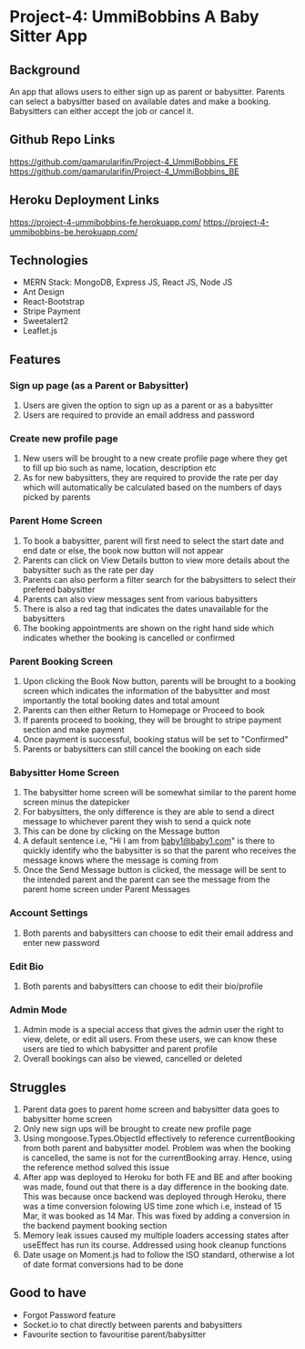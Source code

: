 # Project-4: UmmiBobbins A Baby Sitter App

## Background

An app that allows users to either sign up as parent or babysitter. Parents can select a babysitter based on available dates and make a booking. Babysitters can either accept the job or cancel it.

## Github Repo Links

https://github.com/qamarularifin/Project-4_UmmiBobbins_FE
https://github.com/qamarularifin/Project-4_UmmiBobbins_BE

## Heroku Deployment Links

https://project-4-ummibobbins-fe.herokuapp.com/
https://project-4-ummibobbins-be.herokuapp.com/

## Technologies

- MERN Stack: MongoDB, Express JS, React JS, Node JS
- Ant Design
- React-Bootstrap
- Stripe Payment
- Sweetalert2
- Leaflet.js

## Features

### Sign up page (as a Parent or Babysitter)

1. Users are given the option to sign up as a parent or as a babysitter
2. Users are required to provide an email address and password

### Create new profile page

1. New users will be brought to a new create profile page where they get to fill up bio such as name, location, description etc
2. As for new babysitters, they are required to provide the rate per day which will automatically be calculated based on the numbers of days picked by parents

### Parent Home Screen

1. To book a babysitter, parent will first need to select the start date and end date or else, the book now button will not appear
2. Parents can click on View Details button to view more details about the babysitter such as the rate per day
3. Parents can also perform a filter search for the babysitters to select their prefered babysitter
4. Parents can also view messages sent from various babysitters
5. There is also a red tag that indicates the dates unavailable for the babysitters
6. The booking appointments are shown on the right hand side which indicates whether the booking is cancelled or confirmed

### Parent Booking Screen

1. Upon clicking the Book Now button, parents will be brought to a booking screen which indicates the information of the babysitter and most importantly the total booking dates and total amount
2. Parents can then either Return to Homepage or Proceed to book
3. If parents proceed to booking, they will be brought to stripe payment section and make payment
4. Once payment is successful, booking status will be set to "Confirmed"
5. Parents or babysitters can still cancel the booking on each side

### Babysitter Home Screen

1. The babysitter home screen will be somewhat similar to the parent home screen minus the datepicker
2. For babysitters, the only difference is they are able to send a direct message to whichever parent they wish to send a quick note
3. This can be done by clicking on the Message button
4. A default sentence i.e, "Hi I am from baby1@baby1.com" is there to quickly identify who the babysitter is so that the parent who receives the message knows where the message is coming from
5. Once the Send Message button is clicked, the message will be sent to the intended parent and the parent can see the message from the parent home screen under Parent Messages

### Account Settings

1. Both parents and babysitters can choose to edit their email address and enter new password

### Edit Bio

1. Both parents and babysitters can choose to edit their bio/profile

### Admin Mode

1. Admin mode is a special access that gives the admin user the right to view, delete, or edit all users. From these users, we can know these users are tied to which babysitter and parent profile
2. Overall bookings can also be viewed, cancelled or deleted

## Struggles

1. Parent data goes to parent home screen and babysitter data goes to babysitter home screen
2. Only new sign ups will be brought to create new profile page
3. Using mongoose.Types.ObjectId effectively to reference currentBooking from both parent and babysitter model. Problem was when the booking is cancelled, the same is not for the currentBooking array. Hence, using the reference method solved this issue
4. After app was deployed to Heroku for both FE and BE and after booking was made, found out that there is a day difference in the booking date. This was because once backend was deployed through Heroku, there was a time conversion folowing US time zone which i.e, instead of 15 Mar, it was booked as 14 Mar. This was fixed by adding a conversion in the backend payment booking section
5. Memory leak issues caused my multiple loaders accessing states after useEffect has run its course.
Addressed using hook cleanup functions
6. Date usage on Moment.js had to follow the ISO standard, otherwise a lot of date format conversions had to be done 

## Good to have

- Forgot Password feature
- Socket.io to chat directly between parents and babysitters
- Favourite section to favouritise parent/babysitter
